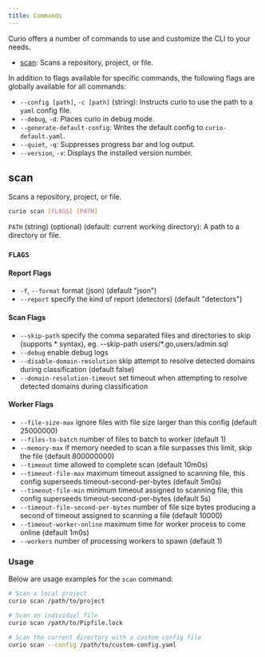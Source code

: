 ```yaml
---
title: Commands
---
```


Curio offers a number of commands to use and customize the CLI to your needs.

- [scan](#scan): Scans a repository, project, or file.

In addition to flags available for specific commands, the following flags are globally available for all commands:

- `--config [path]`, `-c [path]` (string): Instructs curio to use the path to a `yaml` config file.
- `--debug`, `-d`: Places curio in debug mode.
- `--generate-default-config`: Writes the default config to `curio-default.yaml`.
- `--quiet`, `-q`: Suppresses progress bar and log output.
- `--version`, `-v`: Displays the installed version number.

## scan

Scans a repository, project, or file.

```bash
curio scan [FLAGS] [PATH]
```

`PATH` (string) (optional) (default: current working directory): A path to a directory or file.

### `FLAGS`

#### Report Flags

- `-f`, `--format` format (json) (default "json")
- `--report` specify the kind of report (detectors) (default "detectors")

#### Scan Flags

- `--skip-path` specify the comma separated files and directories to skip (supports \* syntax), eg. --skip-path users/\*.go,users/admin.sql
- `--debug` enable debug logs
- `--disable-domain-resolution` skip attempt to resolve detected domains during classification (default false)
- `--domain-resolution-timeout` set timeout when attempting to resolve detected domains during classification

#### Worker Flags

- `--file-size-max` ignore files with file size larger than this config (default 25000000)
- `--files-to-batch` number of files to batch to worker (default 1)
- `--memory-max` if memory needed to scan a file surpasses this limit, skip the file (default 800000000)
- `--timeout` time allowed to complete scan (default 10m0s)
- `--timeout-file-max` maximum timeout assigned to scanning file, this config superseeds timeout-second-per-bytes (default 5m0s)
- `--timeout-file-min` minimum timeout assigned to scanning file, this config superseeds timeout-second-per-bytes (default 5s)
- `--timeout-file-second-per-bytes` number of file size bytes producing a second of timeout assigned to scanning a file (default 10000)
- `--timeout-worker-online` maximum time for worker process to come online (default 1m0s)
- `--workers` number of processing workers to spawn (default 1)

### Usage

Below are usage examples for the `scan` command:

```bash
# Scan a local project
curio scan /path/to/project

# Scan an individual file
curio scan /path/to/Pipfile.lock

# Scan the current directory with a custom config file
curio scan --config /path/to/custom-config.yaml
```
